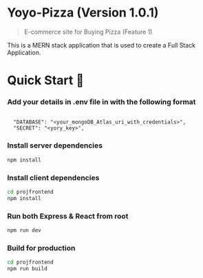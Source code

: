 # Yoyo-Pizza (Version 1.0.1)

> E-commerce site for Buying Pizza (Feature 1)

This is a MERN stack application that is used to create a Full Stack Application.

# Quick Start 🚀

### Add your details in .env file in with the following format

```

  "DATABASE": "<your_mongoDB_Atlas_uri_with_credentials>",
  "SECRET": "<yory_key>",

```

### Install server dependencies

```bash
npm install
```

### Install client dependencies

```bash
cd projfrontend
npm install
```

### Run both Express & React from root

```bash
npm run dev
```

### Build for production

```bash
cd projfrontend
npm run build
```
